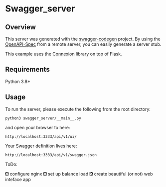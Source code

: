 # Swagger_server

## Overview
This server was generated with the [swagger-codegen](https://github.com/swagger-api/swagger-codegen) project. By using the
[OpenAPI-Spec](https://github.com/swagger-api/swagger-core/wiki) from a remote server, you can easily generate a server stub.

This example uses the [Connexion](https://github.com/zalando/connexion) library on top of Flask.

## Requirements
Python 3.8+

## Usage
To run the server, please execute the following from the root directory:

```
python3 swagger_server/__main__.py
```

and open your browser to here:

```
http://localhost:3333/api/v1/ui/
```

Your Swagger definition lives here:

```
http://localhost:3333/api/v1/swagger.json
```

ToDo:

:negative_squared_cross_mark: configure nginx
:negative_squared_cross_mark: set up balance load
:negative_squared_cross_mark: create beautiful (or not) web inteface app

